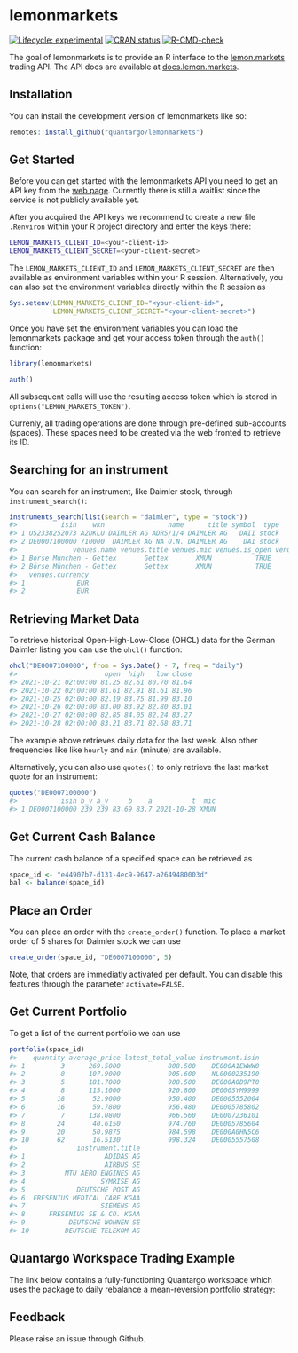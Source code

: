 
<!-- README.md is generated from README.Rmd. Please edit that file -->

# lemonmarkets

<!-- badges: start -->

[![Lifecycle:
experimental](https://img.shields.io/badge/lifecycle-experimental-orange.svg)](https://lifecycle.r-lib.org/articles/stages.html#experimental)
[![CRAN
status](https://www.r-pkg.org/badges/version/lemonmarkets)](https://CRAN.R-project.org/package=lemonmarkets)
[![R-CMD-check](https://github.com/quantargo/lemonmarkets/workflows/R-CMD-check/badge.svg)](https://github.com/quantargo/lemonmarkets/actions)
<!-- badges: end -->

The goal of lemonmarkets is to provide an R interface to the
[lemon.markets](https://lemon.markets) trading API. The API docs are
available at [docs.lemon.markets](https://docs.lemon.markets).

## Installation

You can install the development version of lemonmarkets like so:

``` r
remotes::install_github("quantargo/lemonmarkets")
```

## Get Started

Before you can get started with the lemonmarkets API you need to get an
API key from the [web page](https://www.lemon.markets). Currently there
is still a waitlist since the service is not publicly available yet.

After you acquired the API keys we recommend to create a new file
`.Renviron` within your R project directory and enter the keys there:

``` bash
LEMON_MARKETS_CLIENT_ID=<your-client-id>
LEMON_MARKETS_CLIENT_SECRET=<your-client-secret>
```

The `LEMON_MARKETS_CLIENT_ID` and `LEMON_MARKETS_CLIENT_SECRET` are then
available as environment variables within your R session. Alternatively,
you can also set the environment variables directly within the R session
as

``` r
Sys.setenv(LEMON_MARKETS_CLIENT_ID="<your-client-id>",
           LEMON_MARKETS_CLIENT_SECRET="<your-client-secret>")
```

Once you have set the environment variables you can load the
lemonmarkets package and get your access token through the `auth()`
function:

``` r
library(lemonmarkets)

auth()
```

All subsequent calls will use the resulting access token which is stored
in `options("LEMON_MARKETS_TOKEN")`.

Currenly, all trading operations are done through pre-defined
sub-accounts (spaces). These spaces need to be created via the web
fronted to retrieve its ID.

## Searching for an instrument

You can search for an instrument, like Daimler stock, through
`instrument_search()`:

``` r
instruments_search(list(search = "daimler", type = "stock"))
#>           isin    wkn                name      title symbol  type
#> 1 US2338252073 A2DKLU DAIMLER AG ADRS/1/4 DAIMLER AG   DAII stock
#> 2 DE0007100000 710000  DAIMLER AG NA O.N. DAIMLER AG    DAI stock
#>              venues.name venues.title venues.mic venues.is_open venues.tradable
#> 1 Börse München - Gettex       Gettex       XMUN           TRUE            TRUE
#> 2 Börse München - Gettex       Gettex       XMUN           TRUE            TRUE
#>   venues.currency
#> 1             EUR
#> 2             EUR
```

## Retrieving Market Data

To retrieve historical Open-High-Low-Close (OHCL) data for the German
Daimler listing you can use the `ohcl()` function:

``` r
ohcl("DE0007100000", from = Sys.Date() - 7, freq = "daily")
#>                      open  high   low close
#> 2021-10-21 02:00:00 81.25 82.61 80.70 81.64
#> 2021-10-22 02:00:00 81.61 82.91 81.61 81.96
#> 2021-10-25 02:00:00 82.19 83.75 81.99 83.10
#> 2021-10-26 02:00:00 83.00 83.92 82.80 83.01
#> 2021-10-27 02:00:00 82.85 84.05 82.24 83.27
#> 2021-10-28 02:00:00 83.21 83.71 82.68 83.71
```

The example above retrieves daily data for the last week. Also other
frequencies like like `hourly` and `min` (minute) are available.

Alternatively, you can also use `quotes()` to only retrieve the last
market quote for an instrument:

``` r
quotes("DE0007100000")
#>           isin b_v a_v     b    a          t  mic
#> 1 DE0007100000 239 239 83.69 83.7 2021-10-28 XMUN
```

## Get Current Cash Balance

The current cash balance of a specified space can be retrieved as

``` r
space_id <- "e44907b7-d131-4ec9-9647-a2649480003d"
bal <- balance(space_id)
```

## Place an Order

You can place an order with the `create_order()` function. To place a
market order of 5 shares for Daimler stock we can use

``` r
create_order(space_id, "DE0007100000", 5)
```

Note, that orders are immediatly activated per default. You can disable
this features through the parameter `activate=FALSE`.

## Get Current Portfolio

To get a list of the current portfolio we can use

``` r
portfolio(space_id)
#>    quantity average_price latest_total_value instrument.isin
#> 1         3      269.5000            808.500    DE000A1EWWW0
#> 2         8      107.9000            905.600    NL0000235190
#> 3         5      181.7000            908.500    DE000A0D9PT0
#> 4         8      115.1000            920.800    DE000SYM9999
#> 5        18       52.9000            950.400    DE0005552004
#> 6        16       59.7800            956.480    DE0005785802
#> 7         7      138.0800            966.560    DE0007236101
#> 8        24       40.6150            974.760    DE0005785604
#> 9        20       50.9875            984.598    DE000A0HN5C6
#> 10       62       16.5130            998.324    DE0005557508
#>               instrument.title
#> 1                    ADIDAS AG
#> 2                    AIRBUS SE
#> 3          MTU AERO ENGINES AG
#> 4                   SYMRISE AG
#> 5             DEUTSCHE POST AG
#> 6  FRESENIUS MEDICAL CARE KGAA
#> 7                   SIEMENS AG
#> 8      FRESENIUS SE & CO. KGAA
#> 9           DEUTSCHE WOHNEN SE
#> 10         DEUTSCHE TELEKOM AG
```

## Quantargo Workspace Trading Example

The link below contains a fully-functioning Quantargo workspace which
uses the package to daily rebalance a mean-reversion portfolio strategy:

## Feedback

Please raise an issue through Github.
